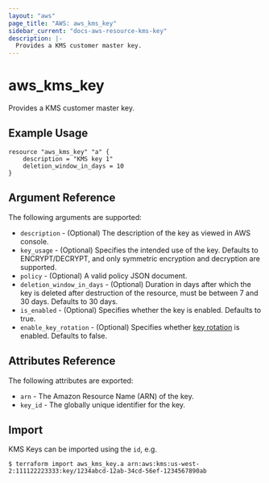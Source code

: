 ```yaml
---
layout: "aws"
page_title: "AWS: aws_kms_key"
sidebar_current: "docs-aws-resource-kms-key"
description: |-
  Provides a KMS customer master key.
---
```


# aws\_kms\_key

Provides a KMS customer master key.

## Example Usage

```
resource "aws_kms_key" "a" {
    description = "KMS key 1"
    deletion_window_in_days = 10
}
```

## Argument Reference

The following arguments are supported:

* `description` - (Optional) The description of the key as viewed in AWS console.
* `key_usage` - (Optional) Specifies the intended use of the key.
	Defaults to ENCRYPT/DECRYPT, and only symmetric encryption and decryption are supported.
* `policy` - (Optional) A valid policy JSON document.
* `deletion_window_in_days` - (Optional) Duration in days after which the key is deleted
	after destruction of the resource, must be between 7 and 30 days. Defaults to 30 days.
* `is_enabled` - (Optional) Specifies whether the key is enabled. Defaults to true.
* `enable_key_rotation` - (Optional) Specifies whether [key rotation](http://docs.aws.amazon.com/kms/latest/developerguide/rotate-keys.html)
	is enabled. Defaults to false.

## Attributes Reference

The following attributes are exported:

* `arn` - The Amazon Resource Name (ARN) of the key.
* `key_id` - The globally unique identifier for the key.

## Import

KMS Keys can be imported using the `id`, e.g. 

```
$ terraform import aws_kms_key.a arn:aws:kms:us-west-2:111122223333:key/1234abcd-12ab-34cd-56ef-1234567890ab
```